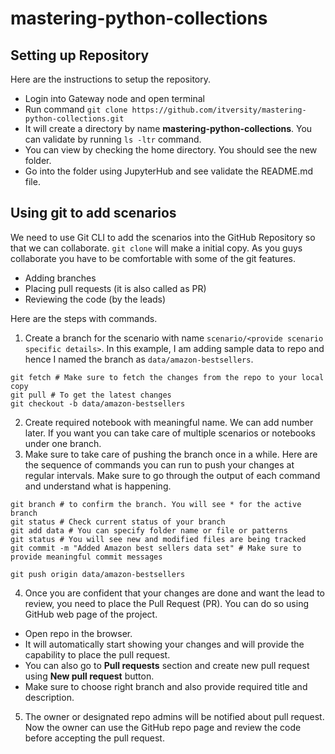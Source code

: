# mastering-python-collections

## Setting up Repository

Here are the instructions to setup the repository.
* Login into Gateway node and open terminal
* Run command `git clone https://github.com/itversity/mastering-python-collections.git`
* It will create a directory by name **mastering-python-collections**. You can validate by running `ls -ltr` command.
* You can view by checking the home directory. You should see the new folder.
* Go into the folder using JupyterHub and see validate the README.md file.

## Using git to add scenarios

We need to use Git CLI to add the scenarios into the GitHub Repository so that we can collaborate. `git clone` will make a initial copy. As you guys collaborate you have to be comfortable with some of the git features.
* Adding branches
* Placing pull requests (it is also called as PR)
* Reviewing the code (by the leads)

Here are the steps with commands.
1. Create a branch for the scenario with name `scenario/<provide scenario specific details>`. In this example, I am adding sample data to repo and hence I named the branch as `data/amazon-bestsellers`.

```
git fetch # Make sure to fetch the changes from the repo to your local copy
git pull # To get the latest changes
git checkout -b data/amazon-bestsellers
```

2. Create required notebook with meaningful name. We can add number later. If you want you can take care of multiple scenarios or notebooks under one branch.
3. Make sure to take care of pushing the branch once in a while. Here are the sequence of commands you can run to push your changes at regular intervals. Make sure to go through the output of each command and understand what is happening.

```
git branch # to confirm the branch. You will see * for the active branch
git status # Check current status of your branch
git add data # You can specify folder name or file or patterns
git status # You will see new and modified files are being tracked
git commit -m "Added Amazon best sellers data set" # Make sure to provide meaningful commit messages

git push origin data/amazon-bestsellers
```

4. Once you are confident that your changes are done and want the lead to review, you need to place the Pull Request (PR). You can do so using GitHub web page of the project.
  * Open repo in the browser.
  * It will automatically start showing your changes and will provide the capability to place the pull request.
  * You can also go to **Pull requests** section and create new pull request using **New pull request** button.
  * Make sure to choose right branch and also provide required title and description.
5. The owner or designated repo admins will be notified about pull request. Now the owner can use the GitHub repo page and review the code before accepting the pull request.


